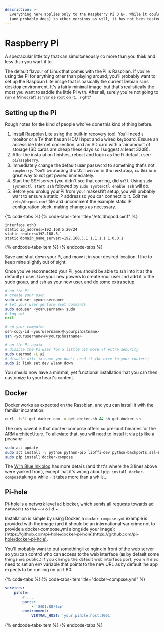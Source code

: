 ```yaml
---
description: >-
  Everything here applies only to the Raspberry Pi 3 B+. While it could apply
  (and probably does) to other versions as well, it has not been tested.
---
```


# Raspberry Pi

A spectacular little toy that can simultaneously do more than you think and less than you want it to.

The default flavour of Linux that comes with the Pi is [Raspbian](https://www.raspberrypi.org/downloads/raspbian/). If you're using the Pi for anything other than playing around, you'll probably want to set up the Raspbian Lite image that is basically the current Debian sans desktop environment. It's a fairly minimal image, but that's realistically the most you want to saddle the little Pi with. After all, surely you're not going to [run a Minecraft server as root on it](https://www.makeuseof.com/tag/setup-minecraft-server-raspberry-pi/)... right?

## Setting up the Pi

Rough notes for the kind of people who've done this kind of thing before.

1. Install Raspbian Lite using the built-in recovery tool. You'll need a monitor or a TV that has an HDMI input and a wired keyboard. Ensure an accessible Internet connection, and an SD card with a fair amount of storage \(SD cards are cheap these days so I suggest at least 32GB\).
2. After the installation finishes, reboot and log in as the Pi default user: `pi`/`raspberry`.
3. Immediately change the default user password to something that's not `raspberry`. You'll be starting the SSH server in the next step, so this is a great way to not get pwned immediately.
4. Start the SSH server \(you didn't see that coming, did ya?\). Using `sudo systemctl start ssh` followed by `sudo systemctl enable ssh` will do.
5. Before you unplug your Pi from your makeshift setup, you will probably want to ensure a static IP address so you can connect to it. Edit the `/etc/dhcpcd.conf` file and uncomment the example static IP configuration block, making changes as necessary.

{% code-tabs %}
{% code-tabs-item title="/etc/dhcpcd.conf" %}
```text
interface eth0
static ip_address=192.168.5.20/24
static routers=192.168.5.1
static domain_name_servers=192.168.5.1 1.1.1.1 1.0.0.1
```
{% endcode-tabs-item %}
{% endcode-tabs %}

Save and shut down your Pi, and move it in your desired location. I like to keep mine slightly out of sight.

Once you've reconnected your Pi, you should be able to ssh into it as the default `pi` user. Use your new powers to create your user and add it to the sudo group, and ssh as your new user, and do some extra setup.

```bash
# on the Pi
# create your user
sudo adduser <yourusername>
# let your user perform root commands
sudo adduser <yourusername> sudo
# log out
exit

# on your computer
ssh-copy-id <yourusername>@<yourpihostname>
ssh <yourusername>@<yourpihostname>

# on the Pi again
# disable the Pi user for a little bit more of extra security
sudo usermod -L pi
# disable wifi in case you don't need it (be nice to your router!)
sudo ip link set dev wlan0 down
```

You should now have a minimal, yet functional installation that you can then customize to your heart's content.

## Docker

Docker works as expected on the Raspbian, and you can install it with the familiar incantation:

```bash
curl -fsSL get.docker.com -o get-docker.sh && sh get-docker.sh
```

The only caveat is that docker-compose offers no pre-built binaries for the ARM architecUture. To alleviate that, you will need to install it via `pip` like a peasant:

```bash
sudo apt update
sudo apt install -y python python-pip libffi-dev python-backports.ssl-match-hostname
sudo pip install docker-compose
```

The [With Blue Ink blog](https://withblue.ink/2019/07/13/yes-you-can-run-docker-on-raspbian.html) has more details \(and that's where the 3 lines above were yanked from\), except that it's wrong about `pip install docker-compose`taking a while - it takes more than a while...

## Pi-hole

[Pi-hole](https://pi-hole.net) is a network level ad blocker, which sends all requests towards ad networks to the ~ v o i d ~. 

Installation is simple by using Docker, a `docker-compose.yml` example is provided with the image \(and it should be an international war crime not to provide a docker-compose.yml alongside your image\): [https://github.com/pi-hole/docker-pi-hole](https://github.com/pi-hole/docker-pi-hole).

You'll probably want to put something like nginx in front of the web server so you can control who can access to the web interface \(as by default some things are public.\) If you change the default web interface port, you will also need to set an env variable that points to the new URL as by default the app expects to be running on port 80:

{% code-tabs %}
{% code-tabs-item title="docker-compose.yml" %}
```yaml
services:
    pihole:
        # ...
        ports:
            - '8001:80/tcp'
        environment:
            VIRTUAL_HOST: 'your.pihole.host:8001'
```
{% endcode-tabs-item %}
{% endcode-tabs %}



